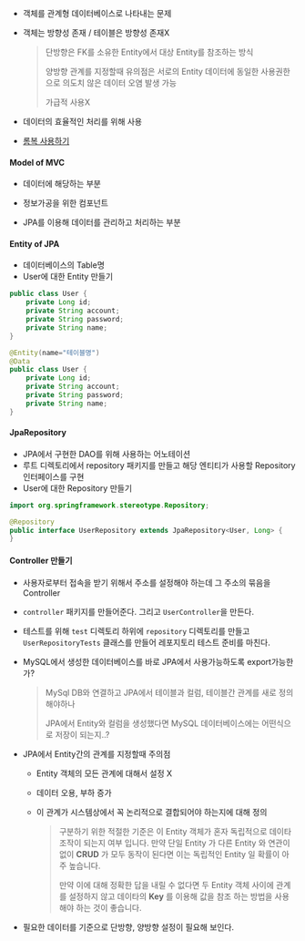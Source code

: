 - 객체를 관계형 데이터베이스로 나타내는 문제

- 객체는 방향성 존재 / 테이블은 방향성 존재X

  > 단방향은 FK를 소유한 Entity에서 대상 Entity를 참조하는 방식
  >
  > 양방향 관계를 지정할때 유의점은 서로의 Entity 데이터에 동일한 사용권한으로 의도치 않은 데이터 오염 발생 가능
  >
  > 가급적 사용X

- 데이터의 효율적인 처리를 위해 사용

- [롬복 사용하기](https://memostack.tistory.com/154)



#### Model of MVC

- 데이터에 해당하는 부분

- 정보가공을 위한 컴포넌트
- JPA를 이용해 데이터를 관리하고 처리하는 부분

#### Entity of JPA

- 데이터베이스의 Table명
- User에 대한 Entity 만들기

```java
public class User {
    private Long id;
    private String account;
    private String password;
    private String name;
}
```

```java
@Entity(name="테이블명")
@Data
public class User {
    private Long id;
    private String account;
    private String password;
    private String name;
}
```

#### JpaRepository

- JPA에서 구현한 DAO를 위해 사용하는 어노테이션
- 루트 디렉토리에서 repository 패키지를 만들고 해당 엔티티가 사용할 Repository 인터페이스를 구현
- User에 대한 Repository 만들기

```java
import org.springframework.stereotype.Repository;

@Repository
public interface UserRepository extends JpaRepository<User, Long> {
}
```



#### Controller 만들기

- 사용자로부터 접속을 받기 위해서 주소를 설정해야 하는데 그 주소의 묶음을 Controller

- `controller` 패키지를 만들어준다. 그리고 `UserController`을 만든다.
- 테스트를 위해 `test` 디렉토리 하위에 `repository` 디렉토리를 만들고 `UserRepositoryTests` 클래스를 만들어 레포지토리 테스트 준비를 마친다.





- MySQL에서 생성한 데이터베이스를 바로 JPA에서 사용가능하도록 export가능한가?

  > MySql DB와 연결하고 JPA에서 테이블과 컬럼, 테이블간 관계를 새로 정의해야하나
  >
  > JPA에서 Entity와 컬럼을 생성했다면 MySQL 데이터베이스에는 어떤식으로 저장이 되는지..?

- JPA에서 Entity간의 관계를 지정할때 주의점

  - Entity 객체의 모든 관계에 대해서 설정 X

  - 데이터 오용, 부하 증가

  - 이 관계가 시스템상에서 꼭 논리적으로 결합되어야 하는지에 대해 정의

    > 구분하기 위한 적절한 기준은 이 Entity 객체가 혼자 독립적으로 데이타 조작이 되는지 여부 입니다. 만약 단일 Entity 가 다른 Entity 와 연관이 없이 **CRUD** 가 모두 동작이 된다면 이는 독립적인 Entity 일 확률이 아주 높습니다.
    >
    > 만약 이에 대해 정확한 답을 내릴 수 없다면 두 Entity 객체 사이에 관계를 설정하지 않고 데이타의 **Key** 를 이용해 값을 참조 하는 방법을 사용해야 하는 것이 좋습니다.

- 필요한 데이터를 기준으로 단방향, 양방향 설정이 필요해 보인다.